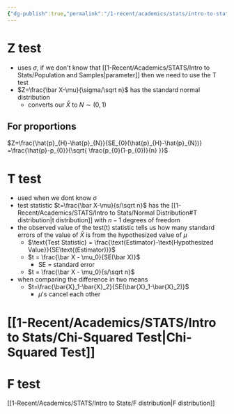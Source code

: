 ```yaml
---
{"dg-publish":true,"permalink":"/1-recent/academics/stats/intro-to-stats/test-statistics/","created":"2024-04-03T13:37:20.516-04:00","updated":"2025-07-07T17:21:02.512-04:00"}
---
```


# Z test
- uses $\sigma$, if we don't know that [[1-Recent/Academics/STATS/Intro to Stats/Population and Samples\|parameter]] then we need to use the T test
- $Z=\frac{\bar X-\mu}{\sigma/\sqrt n}$ has the standard normal distribution
	- converts our $\bar X$ to $N\sim (0,1)$
## For proportions
$Z=\frac{\hat{p}_{H}-\hat{p}_{N}}{SE_{0}(\hat{p}_{H}-\hat{p}_{N})} =\frac{\hat{p}-p_{0}}{\sqrt{ \frac{p_{0}(1-p_{0})}{n} }}$
# T test
- used when we dont know $\sigma$
- test statistic $t=\frac{\bar X-\mu}{s/\sqrt n}$ has the [[1-Recent/Academics/STATS/Intro to Stats/Normal Distribution#T distribution\|t distribution]] with $n-1$ degrees of freedom
- the observed value of the test(t) statistic tells us how many standard errors of the value of $\bar X$ is from the hypothesized value of $\mu$
	- $\text{Test Statistic} = \frac{\text{Estimator}-\text{Hypothesized Value}}{SE\text{(Estimator)}}$
	- $t = \frac{\bar X - \mu_0}{SE(\bar X)}$
		- SE = standard error
	- $t = \frac{\bar X - \mu_0}{s/\sqrt n}$  
- when comparing the difference in two means
	- $t=\frac{\bar{X}_1-\bar{X}_2}{SE(\bar{X}_1-\bar{X}_2)}$ 
		- $\mu$'s cancel each other
# [[1-Recent/Academics/STATS/Intro to Stats/Chi-Squared Test\|Chi-Squared Test]]
# F test
[[1-Recent/Academics/STATS/Intro to Stats/F distribution\|F distribution]]